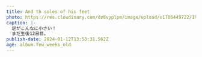 ```yaml
---
title: And th soles of his feet
photo: https://res.cloudinary.com/dz8vyplpm/image/upload/v1706449722/IMG_8358_cu48fz.jpg
caption: |-
  足がこんなに小さい！
  まだ生後12日目。
publish-date: 2024-01-12T13:53:31.562Z
age: album.few_weeks_old
---
```

